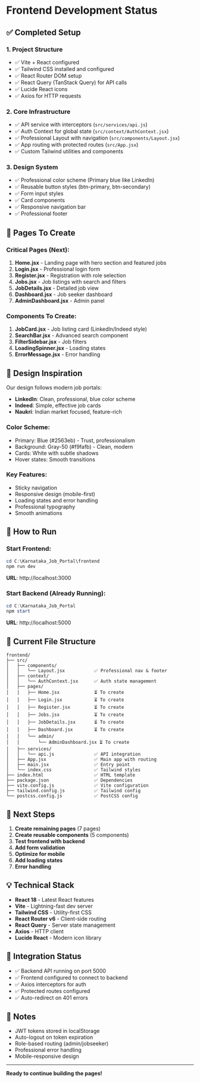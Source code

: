 # Frontend Development Status

## ✅ Completed Setup

### 1. Project Structure
- ✅ Vite + React configured
- ✅ Tailwind CSS installed and configured
- ✅ React Router DOM setup
- ✅ React Query (TanStack Query) for API calls
- ✅ Lucide React icons
- ✅ Axios for HTTP requests

### 2. Core Infrastructure
- ✅ API service with interceptors (`src/services/api.js`)
- ✅ Auth Context for global state (`src/context/AuthContext.jsx`)
- ✅ Professional Layout with navigation (`src/components/Layout.jsx`)
- ✅ App routing with protected routes (`src/App.jsx`)
- ✅ Custom Tailwind utilities and components

### 3. Design System
- ✅ Professional color scheme (Primary blue like LinkedIn)
- ✅ Reusable button styles (btn-primary, btn-secondary)
- ✅ Form input styles
- ✅ Card components
- ✅ Responsive navigation bar
- ✅ Professional footer

## 📝 Pages To Create

### Critical Pages (Next):
1. **Home.jsx** - Landing page with hero section and featured jobs
2. **Login.jsx** - Professional login form
3. **Register.jsx** - Registration with role selection
4. **Jobs.jsx** - Job listings with search and filters
5. **JobDetails.jsx** - Detailed job view
6. **Dashboard.jsx** - Job seeker dashboard
7. **AdminDashboard.jsx** - Admin panel

### Components To Create:
1. **JobCard.jsx** - Job listing card (LinkedIn/Indeed style)
2. **SearchBar.jsx** - Advanced search component
3. **FilterSidebar.jsx** - Job filters
4. **LoadingSpinner.jsx** - Loading states
5. **ErrorMessage.jsx** - Error handling

## 🎨 Design Inspiration

Our design follows modern job portals:
- **LinkedIn**: Clean, professional, blue color scheme
- **Indeed**: Simple, effective job cards
- **Naukri**: Indian market focused, feature-rich

### Color Scheme:
- Primary: Blue (#2563eb) - Trust, professionalism
- Background: Gray-50 (#f9fafb) - Clean, modern
- Cards: White with subtle shadows
- Hover states: Smooth transitions

### Key Features:
- Sticky navigation
- Responsive design (mobile-first)
- Loading states and error handling
- Professional typography
- Smooth animations

## 🚀 How to Run

### Start Frontend:
```powershell
cd C:\Karnataka_Job_Portal\frontend
npm run dev
```

**URL**: http://localhost:3000

### Start Backend (Already Running):
```powershell
cd C:\Karnataka_Job_Portal
npm start
```

**URL**: http://localhost:5000

## 📁 Current File Structure

```
frontend/
├── src/
│   ├── components/
│   │   └── Layout.jsx           ✅ Professional nav & footer
│   ├── context/
│   │   └── AuthContext.jsx      ✅ Auth state management
│   ├── pages/
│   │   ├── Home.jsx             ⏳ To create
│   │   ├── Login.jsx            ⏳ To create
│   │   ├── Register.jsx         ⏳ To create
│   │   ├── Jobs.jsx             ⏳ To create
│   │   ├── JobDetails.jsx       ⏳ To create
│   │   ├── Dashboard.jsx        ⏳ To create
│   │   └── admin/
│   │       └── AdminDashboard.jsx ⏳ To create
│   ├── services/
│   │   └── api.js               ✅ API integration
│   ├── App.jsx                  ✅ Main app with routing
│   ├── main.jsx                 ✅ Entry point
│   └── index.css                ✅ Tailwind styles
├── index.html                   ✅ HTML template
├── package.json                 ✅ Dependencies
├── vite.config.js               ✅ Vite configuration
├── tailwind.config.js           ✅ Tailwind config
└── postcss.config.js            ✅ PostCSS config
```

## 🎯 Next Steps

1. **Create remaining pages** (7 pages)
2. **Create reusable components** (5 components)
3. **Test frontend with backend**
4. **Add form validation**
5. **Optimize for mobile**
6. **Add loading states**
7. **Error handling**

## 💡 Technical Stack

- **React 18** - Latest React features
- **Vite** - Lightning-fast dev server
- **Tailwind CSS** - Utility-first CSS
- **React Router v6** - Client-side routing
- **React Query** - Server state management
- **Axios** - HTTP client
- **Lucide React** - Modern icon library

## 🔗 Integration Status

- ✅ Backend API running on port 5000
- ✅ Frontend configured to connect to backend
- ✅ Axios interceptors for auth
- ✅ Protected routes configured
- ✅ Auto-redirect on 401 errors

## 📝 Notes

- JWT tokens stored in localStorage
- Auto-logout on token expiration
- Role-based routing (admin/jobseeker)
- Professional error handling
- Mobile-responsive design

---

**Ready to continue building the pages!**

